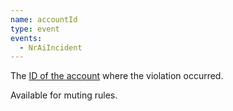 ```yaml
---
name: accountId
type: event
events:
  - NrAiIncident
---
```


The [ID of the account](/docs/accounts/install-new-relic/account-setup/account-id/) where the violation occurred.

Available for muting rules.